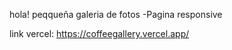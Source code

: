 hola! peqqueña galeria de fotos
 -Pagina responsive

 link vercel: https://coffeegallery.vercel.app/

